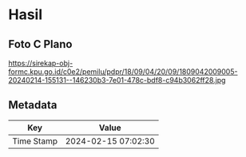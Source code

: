 # Hasil

## Foto C Plano

https://sirekap-obj-formc.kpu.go.id/c0e2/pemilu/pdpr/18/09/04/20/09/1809042009005-20240214-155131--146230b3-7e01-478c-bdf8-c94b3062ff28.jpg


## Metadata

| Key        | Value               |
| ---------- | ------------------- |
| Time Stamp | 2024-02-15 07:02:30 |



